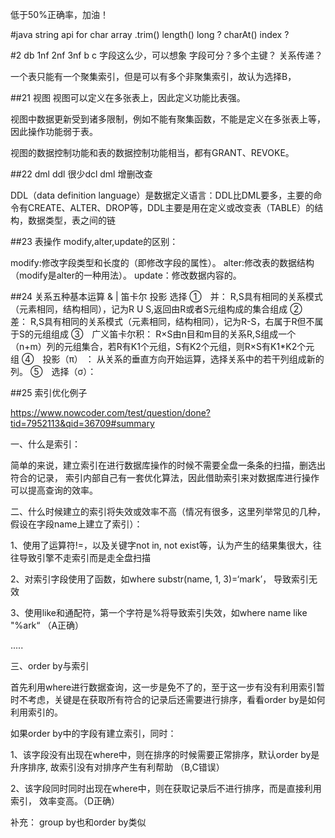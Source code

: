 
低于50%正确率，加油！

#java string api for char array
.trim()
length()
long ?
charAt()
index ?


#2 db 1nf 2nf 3nf
b c 字段这么少，可以想象 字段可分？多个主键？ 关系传递？

一个表只能有一个聚集索引，但是可以有多个非聚集索引，故认为选择B，

##21 视图
视图可以定义在多张表上，因此定义功能比表强。 

视图中数据更新受到诸多限制，例如不能有聚集函数，不能是定义在多张表上等，因此操作功能弱于表。 

视图的数据控制功能和表的数据控制功能相当，都有GRANT、REVOKE。


##22 dml ddl 很少dcl
dml 增删改查

DDL（data definition language）是数据定义语言：DDL比DML要多，主要的命令有CREATE、ALTER、DROP等，DDL主要是用在定义或改变表（TABLE）的结构，数据类型，表之间的链




##23 表操作
modify,alter,update的区别： 

modify:修改字段类型和长度的（即修改字段的属性）。
alter:修改表的数据结构（modify是alter的一种用法）。
update：修改数据内容的。
 

##24 关系五种基本运算 &  | 笛卡尔 投影 选择
    ①　并：
    R,S具有相同的关系模式（元素相同，结构相同），记为R U S,返回由R或者S元组构成的集合组成
    ②　差：  R,S具有相同的关系模式（元素相同，结构相同），记为R-S，右属于R但不属于S的元组组成
    ③　广义笛卡尔积：
R×S由n目和m目的关系R,S组成一个（n+m）列的元组集合，若R有K1个元组，S有K2个元组，则R×S有K1*K2个元 组
    ④　投影（π） ：
从关系的垂直方向开始运算，选择关系中的若干列组成新的列。
    ⑤　选择（σ）：

##25 索引优化例子

https://www.nowcoder.com/test/question/done?tid=7952113&qid=36709#summary
 

一、什么是索引： 

简单的来说，建立索引在进行数据库操作的时候不需要全盘一条条的扫描，删选出符合的记录，
索引内部自己有一套优化算法，因此借助索引来对数据库进行操作可以提高查询的效率。 


二、什么时候建立的索引将失效或效率不高（情况有很多，这里列举常见的几种， 假设在字段name上建立了索引）： 

1、使用了运算符!=，以及关键字not in, not exist等，认为产生的结果集很大，往往导致引擎不走索引而是走全盘扫描 

2、对索引字段使用了函数，如where substr(name, 1, 3)=‘mark’， 导致索引无效 

3、使用like和通配符，第一个字符是%将导致索引失效，如where name like "%ark“  （A正确） 

..... 

三、order by与索引 

首先利用where进行数据查询，这一步是免不了的，至于这一步有没有利用索引暂时不考虑，关键是在获取所有符合的记录后还需要进行排序，看看order by是如何利用索引的。 

如果order by中的字段有建立索引，同时： 

1、该字段没有出现在where中，则在排序的时候需要正常排序，默认order by是升序排序, 故索引没有对排序产生有利帮助 （B,C错误） 

2、该字段同时同时出现在where中，则在获取记录后不进行排序，而是直接利用索引， 效率变高。（D正确） 

补充： group by也和order by类似 
	
